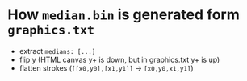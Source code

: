 
# How `median.bin` is generated form `graphics.txt`

- extract `medians: [...]`
- flip y (HTML canvas y+ is down, but in graphics.txt y+ is up)
- flatten strokes (`[[x0,y0],[x1,y1]]` -> `[x0,y0,x1,y1]`)

